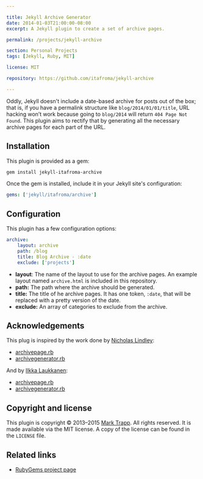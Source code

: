 ```yaml
---

title: Jekyll Archive Generator
date: 2014-01-03T21:00:00-08:00
excerpt: A Jekyll plugin to create a set of archive pages.

permalink: /projects/jekyll-archive

section: Personal Projects
tags: [Jekyll, Ruby, MIT]

license: MIT

repository: https://github.com/itafroma/jekyll-archive

---
```

Oddly, Jekyll doesn't include a date-based archive for posts out of the box; that
is, if you have a permalink structure like
`blog/2014/01/01/title`, URL hacking won’t work because going to `blog/2014`
will return `404 Page Not Found`. This plugin aims to rectify that by generating
all the necessary archive pages for each part of the URL.

## Installation

This plugin is provided as a gem:

```sh
gem install jekyll-itafroma-archive
```

Once the gem is installed, include it in your Jekyll site's configuration:

```yaml
gems: ['jekyll/itafroma/archive']
```

## Configuration

This plugin has a few configuration options:

```yaml
archive:
    layout: archive
    path: /blog
    title: Blog Archive - :date
    exclude: ['projects']
```

* **layout**: The name of the layout to use for the archive pages. An example
  layout named `archive.html` is included in this repository.
* **path:** The path where the archive should be generated.
* **title:** The title of he archive pages. It has one token, `:date`, that will
  be replaced with a pretty version of the date.
* **exclude:** An array of categories to exclude from the archive.

## Acknowledgements

This plug is inspired by the work done by [Nicholas Lindley][1]:

* [archivepage.rb][2]
* [archivegenerator.rb][3]

And by [Ilkka Laukkanen][4]:

* [archivepage.rb][5]
* [archivegenerator.rb][6]

## Copyright and license

This plugin is copyright © 2013–2015 [Mark Trapp][7]. All rights reserved. It is made
available via the MIT license. A copy of the license can be found in the
`LICENSE` file.

## Related links

* [RubyGems project page][9]

[1]: http://www.thisoneplace.com "Nicholas Lindley’s website"
[2]: https://gist.github.com/nlindley/6409441 "Nicholas Lindley’s archivegenerator.rb"
[3]: https://gist.github.com/nlindley/6409459 "Nicholas Lindley’s archivepage.rb"
[4]: http://ilkka.github.io "Ilkka Laukkanen’s website"
[5]: https://gist.github.com/ilkka/707909 "Ilkka Laukkanen’s archivegenerator.rb"
[6]: https://gist.github.com/ilkka/707020 "Ilkka Laukkanen’s archivepage.rb"
[7]: http://marktrapp.com "Mark Trapp’s website"
[8]: http://marktrapp.com/projects/jekyll-archive "jekyll-archive project page"
[9]: https://rubygems.org/gems/jekyll-itafroma-archive "RubyGems project page"
